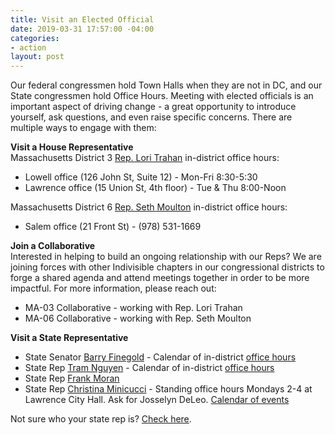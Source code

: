 ```yaml
---
title: Visit an Elected Official
date: 2019-03-31 17:57:00 -04:00
categories:
- action
layout: post
---
```


Our federal congressmen hold Town Halls when they are not in DC, and our State congressmen hold Office Hours. Meeting with elected officials is an important aspect of driving change - a great opportunity to introduce yourself, ask questions, and even raise specific concerns. There are multiple ways to engage with them:

**Visit a House Representative**<BR>
Massachusetts District 3 [Rep. Lori Trahan](https://trahan.house.gov/) in-district office hours:
* Lowell office (126 John St, Suite 12) - Mon-Fri 8:30-5:30
* Lawrence office (15 Union St, 4th floor) - Tue & Thu 8:00-Noon

Massachusetts District 6 [Rep. Seth Moulton](https://moulton.house.gov/) in-district office hours:
* Salem office (21 Front St) - (978) 531-1669

**Join a Collaborative**<BR>
Interested in helping to build an ongoing relationship with our Reps? We are joining forces with other Indivisible chapters in our congressional districts to forge a shared agenda and attend meetings together in order to be more impactful. For more information, please reach out:
* MA-03 Collaborative - working with Rep. Lori Trahan
* MA-06 Collaborative - working with Rep. Seth Moulton 

**Visit a State Representative**
* State Senator [Barry Finegold](https://malegislature.gov/Legislators/Profile/BRF0) - Calendar of in-district [office hours](https://www.facebook.com/pg/BarryFinegoldMA/events/?ref=page_internal)
* State Rep [Tram Nguyen](https://malegislature.gov/Legislators/Profile/TTN1) - Calendar of in-district [office hours](https://www.facebook.com/pg/TeamTram.MA/events/?ref=page_internal)
* State Rep [Frank Moran](https://malegislature.gov/Legislators/Profile/FAM1)
* State Rep [Christina Minicucci](https://malegislature.gov/Legislators/Profile/CAM1) - Standing office hours Mondays 2-4 at Lawrence City Hall. Ask for Josselyn DeLeo. [Calendar of events](https://www.facebook.com/pg/christina4rep/events/?ref=page_internal)

Not sure who your state rep is? [Check here](https://malegislature.gov/Search/FindMyLegislator).